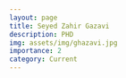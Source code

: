 ```yaml
---
layout: page
title: Seyed Zahir Gazavi
description: PHD
img: assets/img/ghazavi.jpg
importance: 2
category: Current
---
```

